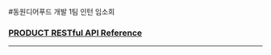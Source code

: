 #동원디어푸드 개발 1팀 인턴 임소희





### [PRODUCT RESTful API Reference](https://beneficial-chamomile-52a.notion.site/PRODUCT-RESTful-API-Reference-8a2918b2de3b45729b5471f4e55e46c6)

---

